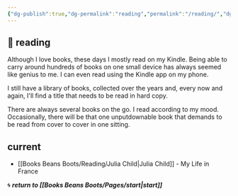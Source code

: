 ```yaml
---
{"dg-publish":true,"dg-permalink":"reading","permalink":"/reading/","dgHomeLink":true,"dgPassFrontmatter":false}
---
```



## 🌿 reading

Although I love books, these days I mostly read on my Kindle. Being able to carry around hundreds of books on one small device has always seemed like genius to me. I can even read using the Kindle app on my phone.

I still have a library of books, collected over the years and, every now and again, I'll find a title that needs to be read in hard copy. 

There are always several books on the go. I read according to my mood. Occasionally, there will be that one unputdownable book that demands to be read from cover to cover in one sitting.

## current

- [[Books Beans Boots/Reading/Julia Child|Julia Child]] - My Life in France

🌀 ***return to [[Books Beans Boots/Pages/start|start]]***
